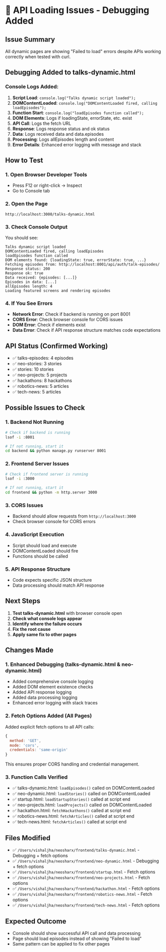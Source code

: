 # 🔧 API Loading Issues - Debugging Added

## Issue Summary

All dynamic pages are showing "Failed to load" errors despite APIs working correctly when tested with curl.

## Debugging Added to talks-dynamic.html

### Console Logs Added:

1. **Script Load**: `console.log("Talks dynamic script loaded");`
2. **DOMContentLoaded**: `console.log("DOMContentLoaded fired, calling loadEpisodes");`
3. **Function Start**: `console.log("loadEpisodes function called");`
4. **DOM Elements**: Logs if loadingState, errorState, etc. exist
5. **API Call**: Logs the fetch URL
6. **Response**: Logs response status and ok status
7. **Data**: Logs received data and data.episodes
8. **Processing**: Logs allEpisodes length and content
9. **Error Details**: Enhanced error logging with message and stack

## How to Test

### 1. Open Browser Developer Tools

- Press F12 or right-click → Inspect
- Go to Console tab

### 2. Open the Page

```
http://localhost:3000/talks-dynamic.html
```

### 3. Check Console Output

You should see:

```
Talks dynamic script loaded
DOMContentLoaded fired, calling loadEpisodes
loadEpisodes function called
DOM elements found: {loadingState: true, errorState: true, ...}
Fetching episodes from: http://localhost:8001/api/auth/talk-episodes/
Response status: 200
Response ok: true
Data received: {episodes: [...]}
Episodes in data: [...]
allEpisodes length: 4
Loading featured screens and rendering episodes
```

### 4. If You See Errors

- **Network Error**: Check if backend is running on port 8001
- **CORS Error**: Check browser console for CORS issues
- **DOM Error**: Check if elements exist
- **Data Error**: Check if API response structure matches code expectations

## API Status (Confirmed Working)

- ✅ talks-episodes: 4 episodes
- ✅ neo-stories: 3 stories
- ✅ stories: 10 stories
- ✅ neo-projects: 5 projects
- ✅ hackathons: 8 hackathons
- ✅ robotics-news: 5 articles
- ✅ tech-news: 5 articles

## Possible Issues to Check

### 1. Backend Not Running

```bash
# Check if backend is running
lsof -i :8001

# If not running, start it
cd backend && python manage.py runserver 8001
```

### 2. Frontend Server Issues

```bash
# Check if frontend server is running
lsof -i :3000

# If not running, start it
cd frontend && python -m http.server 3000
```

### 3. CORS Issues

- Backend should allow requests from `http://localhost:3000`
- Check browser console for CORS errors

### 4. JavaScript Execution

- Script should load and execute
- DOMContentLoaded should fire
- Functions should be called

### 5. API Response Structure

- Code expects specific JSON structure
- Data processing should match API response

## Next Steps

1. **Test talks-dynamic.html** with browser console open
2. **Check what console logs appear**
3. **Identify where the failure occurs**
4. **Fix the root cause**
5. **Apply same fix to other pages**

## Changes Made

### 1. Enhanced Debugging (talks-dynamic.html & neo-dynamic.html)

- Added comprehensive console logging
- Added DOM element existence checks
- Added API response logging
- Added data processing logging
- Enhanced error logging with stack traces

### 2. Fetch Options Added (All Pages)

Added explicit fetch options to all API calls:

```javascript
{
  method: 'GET',
  mode: 'cors',
  credentials: 'same-origin'
}
```

This ensures proper CORS handling and credential management.

### 3. Function Calls Verified

- ✅ talks-dynamic.html: `loadEpisodes()` called on DOMContentLoaded
- ✅ neo-dynamic.html: `loadStories()` called on DOMContentLoaded
- ✅ startup.html: `loadStartupStories()` called at script end
- ✅ neo-projects.html: `loadProjects()` called on DOMContentLoaded
- ✅ hackathon.html: `fetchHackathons()` called at script end
- ✅ robotics-news.html: `fetchArticles()` called at script end
- ✅ tech-news.html: `fetchArticles()` called at script end

## Files Modified

- ✅ `/Users/vishaljha/neosharx/frontend/talks-dynamic.html` - Debugging + fetch options
- ✅ `/Users/vishaljha/neosharx/frontend/neo-dynamic.html` - Debugging + fetch options
- ✅ `/Users/vishaljha/neosharx/frontend/startup.html` - Fetch options
- ✅ `/Users/vishaljha/neosharx/frontend/neo-projects.html` - Fetch options
- ✅ `/Users/vishaljha/neosharx/frontend/hackathon.html` - Fetch options
- ✅ `/Users/vishaljha/neosharx/frontend/robotics-news.html` - Fetch options
- ✅ `/Users/vishaljha/neosharx/frontend/tech-news.html` - Fetch options

## Expected Outcome

- Console should show successful API call and data processing
- Page should load episodes instead of showing "Failed to load"
- Same pattern can be applied to fix other pages
